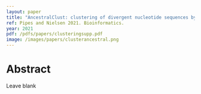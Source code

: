 ```yaml
---
layout: paper
title: "AncestralClust: clustering of divergent nucleotide sequences by ancestral sequence reconstruction using phylogenetic trees"
ref: Pipes and Nielsen 2021. Bioinformatics.
year: 2021
pdf: /pdfs/papers/clusteringsupp.pdf
image: /images/papers/clusterancestral.png
---
```


# Abstract

Leave blank
